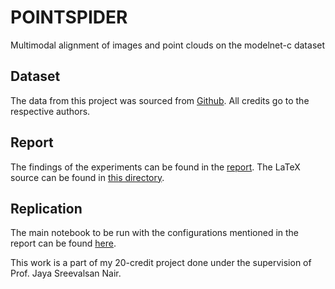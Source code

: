# POINTSPIDER
Multimodal alignment of images and point clouds on the modelnet-c dataset

## Dataset
The data from this project was sourced from [Github](https://github.com/jiachens/ModelNet40-C/). All credits go to the respective authors.

## Report
The findings of the experiments can be found in the [report](./multimodal_representation_report.pdf). The LaTeX source can be found in [this directory](./multimodal_representation_report).

## Replication
The main notebook to be run with the configurations mentioned in the report can be found [here](./notebooks/multimodal-alignment/Multimodal_projection_training_testing.ipynb).

This work is a part of my 20-credit project done under the supervision of Prof. Jaya Sreevalsan Nair.


